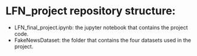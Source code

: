 # LFN_project repository structure:

- LFN_final_project.ipynb: the jupyter notebook that contains the project code.
- FakeNewsDataset: the folder that contains the four datasets used in the project. 

